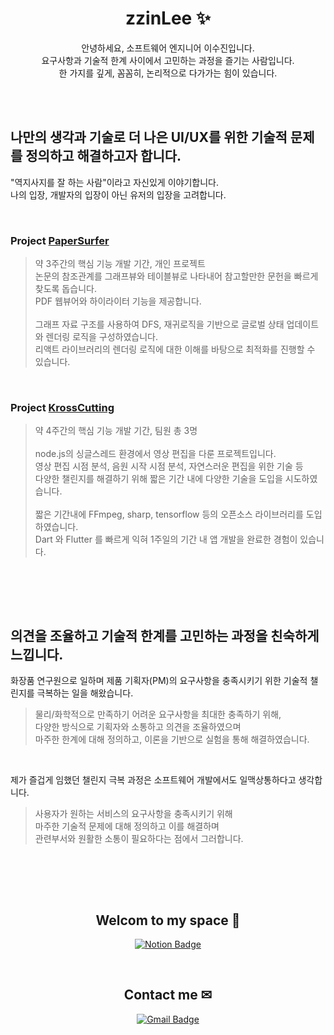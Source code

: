 
<div align=center>

# zzinLee ✨ 

안녕하세요, 소프트웨어 엔지니어 이수진입니다. <br>
요구사항과 기술적 한계 사이에서 고민하는 과정을 즐기는 사람입니다. <br>
한 가지를 깊게, 꼼꼼히, 논리적으로 다가가는 힘이 있습니다. <br>

</div>

<br></br>

## 나만의 생각과 기술로 더 나은 UI/UX를 위한 기술적 문제를 정의하고 해결하고자 합니다.

"역지사지를 잘 하는 사람"이라고 자신있게 이야기합니다. <br>
나의 입장, 개발자의 입장이 아닌 유저의 입장을 고려합니다. <br>

</br>

### Project [PaperSurfer](https://github.com/zzinLee/paperSurfer)

> 약 3주간의 핵심 기능 개발 기간, 개인 프로젝트 <br>
> 논문의 참조관계를 그래프뷰와 테이블뷰로 나타내어 참고할만한 문헌을 빠르게 찾도록 돕습니다. <br>
> PDF 웹뷰어와 하이라이터 기능을 제공합니다. <br>
> <br>
> 그래프 자료 구조를 사용하여 DFS, 재귀로직을 기반으로 글로벌 상태 업데이트와 렌더링 로직을 구성하였습니다. <br>
> 리액트 라이브러리의 렌더링 로직에 대한 이해를 바탕으로 최적화를 진행할 수 있습니다. <br>

</br>

### Project [KrossCutting](https://github.com/KrossCutting/KrossCutting-client)

> 약 4주간의 핵심 기능 개발 기간, 팀원 총 3명 <br>
> <br>
> node.js의 싱글스레드 환경에서 영상 편집을 다룬 프로젝트입니다. <br>
> 영상 편집 시점 분석, 음원 시작 시점 분석, 자연스러운 편집을 위한 기술 등 <br>
> 다양한 챌린지를 해결하기 위해 짧은 기간 내에 다양한 기술을 도입을 시도하였습니다. <br>
> <br>
> 짧은 기간내에 FFmpeg, sharp, tensorflow 등의 오픈소스 라이브러리를 도입하였습니다. <br>
> Dart 와 Flutter 를 빠르게 익혀 1주일의 기간 내 앱 개발을 완료한 경험이 있습니다. <br>

</br>




<br></br>


## 의견을 조율하고 기술적 한계를 고민하는 과정을 친숙하게 느낍니다.

화장품 연구원으로 일하며 제품 기획자(PM)의 요구사항을 충족시키기 위한 기술적 챌린지를 극복하는 일을 해왔습니다. <br>
> 물리/화학적으로 만족하기 어려운 요구사항을 최대한 충족하기 위해, <br>
> 다양한 방식으로 기획자와 소통하고 의견을 조율하였으며 <br>
> 마주한 한계에 대해 정의하고, 이론을 기반으로 실험을 통해 해결하였습니다. <br>

<br>

제가 즐겁게 임했던 챌린지 극복 과정은 소프트웨어 개발에서도 일맥상통하다고 생각합니다. 
> 사용자가 원하는 서비스의 요구사항을 충족시키기 위해 <br>
> 마주한 기술적 문제에 대해 정의하고 이를 해결하며 <br>
> 관련부서와 원활한 소통이 필요하다는 점에서 그러합니다. <br>

<br>


<br></br>



<div align="center">
  
## Welcom to my space 🎉

[![Notion Badge](https://img.shields.io/badge/Notion-%23568DE5?style=for-the-badge&logo=Notion&logoColor=white&link=https://zzinlee.notion.site/zzinLee-a2ea10dea2524c739b322993f56cde7d?pvs=4)](https://zzinlee.notion.site/zzinLee-a2ea10dea2524c739b322993f56cde7d?pvs=4)

</br>

## Contact me ✉

[![Gmail Badge](https://img.shields.io/badge/Gmail-d14836?style=for-the-badge&logo=Gmail&logoColor=white&link=mailto:sujin951017@gmail.com)](mailto:sujin951017@gmail.com)

</div>

<!-- ## Interest

<img src="https://img.shields.io/badge/javaScript-%23F7DF1E?style=flat&logo=Javascript&logoColor=black">
<img src="https://img.shields.io/badge/HTML5-%23E34F26?style=flat&logo=html5&logoColor=white">
<img src="https://img.shields.io/badge/CSS-%231572B6?style=flat&logo=css3&logoColor=white">
</br>
<img src="https://img.shields.io/badge/React-%2361DAFB?style=flat&logo=React&logoColor=black">
<img src="https://img.shields.io/badge/React%20Router-%23CA4245?style=flat&logo=ReactRouter&logoColor=white">
<img src="https://img.shields.io/badge/Redux-%23764ABC?style=flat&logo=Redux&logoColor=white">
<img src="https://img.shields.io/badge/zustand-532238">
</br>
<img src="https://img.shields.io/badge/Node.js-%23339933?style=flat&logo=Node.js&logoColor=white">
<img src="https://img.shields.io/badge/Express-%23000000?style=flat&logo=Express&logoColor=white">
<img src="https://img.shields.io/badge/MongoDB-%2347A248?style=flat&logo=MongoDB&logoColor=white">
<img src="https://img.shields.io/badge/Mongoose-%23880000?style=flat&logo=Mongoose&logoColor=white">
</br>
<img src="https://img.shields.io/badge/Styled%20Components-%23DB7093?style=flat&logo=styled-components&logoColor=white">
<img src="https://img.shields.io/badge/tailwind-%2306B6D4?style=flat&logo=tailwindcss&logoColor=white">
-->



